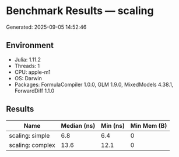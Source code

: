# Benchmark Results — scaling

Generated: 2025-09-05 14:52:46

## Environment
- Julia: 1.11.2
- Threads: 1
- CPU: apple-m1
- OS: Darwin
- Packages: FormulaCompiler 1.0.0, GLM 1.9.0, MixedModels 4.38.1, ForwardDiff 1.1.0

## Results
| Name | Median (ns) | Min (ns) | Min Mem (B) |
|------|-------------|----------|-------------|
| scaling: simple | 6.8 | 6.4 | 0 |
| scaling: complex | 13.6 | 12.1 | 0 |
